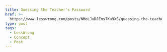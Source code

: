 ```yaml
---
title: Guessing the Teacher's Password
href: >-
  https://www.lesswrong.com/posts/NMoLJuDJEms7Ku9XS/guessing-the-teacher-s-password
type: post
tags:
  - LessWrong
  - Concept
  - Post
---
```


